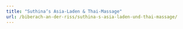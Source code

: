 ```yaml
---
title: "Suthina‘s Asia-Laden & Thai-Massage"
url: /biberach-an-der-riss/suthina-s-asia-laden-und-thai-massage/
---
```

